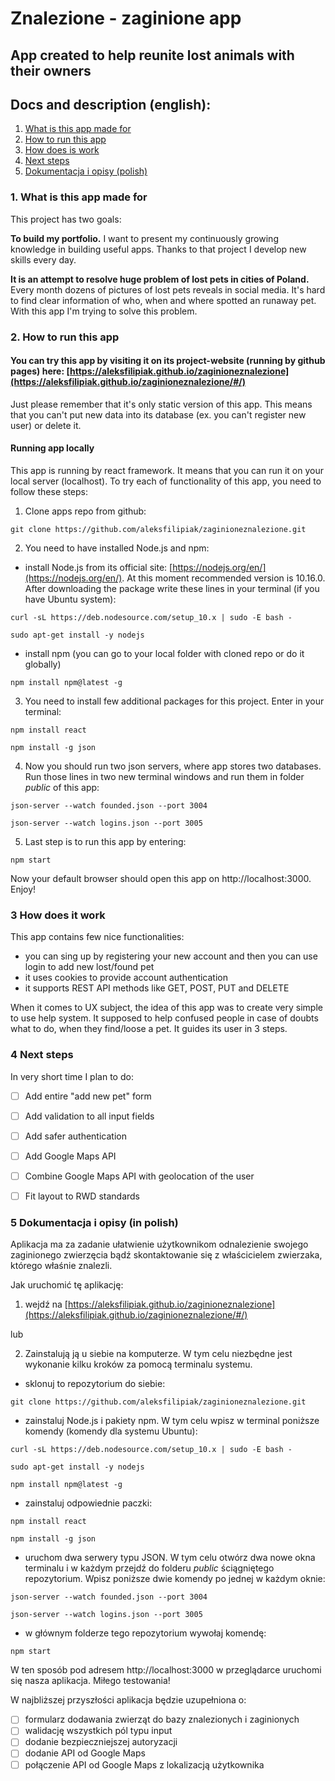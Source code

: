 # Znalezione - zaginione app

## App created to help reunite lost animals with their owners

## Docs and description (english):
1. [What is this app made for](https://github.com/aleksfilipiak/zaginioneznalezione#1-what-is-made-for)
1. [How to run this app](https://github.com/aleksfilipiak/zaginioneznalezione#2-how-to-run-app)
1. [How does is work](https://github.com/aleksfilipiak/zaginioneznalezione#3-how-does-it-work)
1. [Next steps](https://github.com/aleksfilipiak/zaginioneznalezione#4-next-steps)
1. [Dokumentacja i opisy (polish)](https://github.com/aleksfilipiak/zaginioneznalezione#5-dokumentacja-i-opisy-in-polish)


### 1. What is this app made for

This project has two goals:

**To build my portfolio.**  I want to present my continuously growing knowledge in building useful apps. Thanks to that project I develop new skills every day.

**It is an attempt to resolve huge problem of lost pets in cities of Poland.**  Every month dozens of pictures of lost pets reveals in social media. It's hard to find clear information of who, when and where spotted an runaway pet. With this app I'm trying to solve this problem.


### 2. How to run this app

#### You can try this app by visiting it on its project-website (running by github pages) here: [https://aleksfilipiak.github.io/zaginioneznalezione](https://aleksfilipiak.github.io/zaginioneznalezione/#/)

Just please remember that it's only static version of this app. This means that you can't put new data into its database (ex. you can't register new user) or delete it.

#### Running app locally

This app is running by react framework. It means that you can run it on your local server (localhost). To try each of functionality of this app, you need to follow these steps:

1. Clone apps repo from github:

`git clone https://github.com/aleksfilipiak/zaginioneznalezione.git`

2. You need to have installed Node.js and npm:

- install Node.js from its official site: [https://nodejs.org/en/](https://nodejs.org/en/). At this moment recommended version is 10.16.0. After downloading the package write these lines in your terminal (if you have Ubuntu system):

`curl -sL https://deb.nodesource.com/setup_10.x | sudo -E bash -`

`sudo apt-get install -y nodejs`

- install npm (you can go to your local folder with cloned repo or do it globally) 

`npm install npm@latest -g`

3. You need to install few additional packages for this project. Enter in your terminal:

`npm install react`

`npm install -g json`

4. Now you should run two json servers, where app stores two databases. Run those lines in two new terminal windows and run them in folder *public* of this app:

`json-server --watch founded.json --port 3004`

`json-server --watch logins.json --port 3005`

5. Last step is to run this app by entering:

`npm start`

Now your default browser should open this app on http://localhost:3000. Enjoy!

### 3 How does it work

This app contains few nice functionalities:
- you can sing up by registering your new account and then you can use login to add new lost/found pet
- it uses cookies to provide account authentication
- it supports REST API methods like GET, POST, PUT and DELETE

When it comes to UX subject, the idea of this app was to create very simple to use help system. It supposed to help confused people in case of doubts what to do, when they find/loose a pet. It guides its user in 3 steps.

### 4 Next steps

In very short time I plan to do:

- [ ] Add entire "add new pet" form
- [ ] Add validation to all input fields
- [ ] Add safer authentication
- [ ] Add Google Maps API
- [ ] Combine Google Maps API with geolocation of the user
- [ ] Fit layout to RWD standards


### 5 Dokumentacja i opisy (in polish)

Aplikacja ma za zadanie ułatwienie użytkownikom odnalezienie swojego zaginionego zwierzęcia bądź skontaktowanie się z właścicielem zwierzaka, którego właśnie znalezli.

Jak uruchomić tę aplikację:

1. wejdź na [https://aleksfilipiak.github.io/zaginioneznalezione](https://aleksfilipiak.github.io/zaginioneznalezione/#/)

lub

2. Zainstalują ją u siebie na komputerze. W tym celu niezbędne jest wykonanie kilku kroków za pomocą terminalu systemu.

- sklonuj to repozytorium do siebie:

`git clone https://github.com/aleksfilipiak/zaginioneznalezione.git`

- zainstaluj Node.js i pakiety npm. W tym celu wpisz w terminal poniższe komendy (komendy dla systemu Ubuntu):

`curl -sL https://deb.nodesource.com/setup_10.x | sudo -E bash -`

`sudo apt-get install -y nodejs`

`npm install npm@latest -g`

- zainstaluj odpowiednie paczki:

`npm install react`

`npm install -g json`

- uruchom dwa serwery typu JSON. W tym celu otwórz dwa nowe okna terminalu i w każdym przejdź do folderu *public* ściągniętego repozytorium. Wpisz poniższe dwie komendy po jednej w każdym oknie:

`json-server --watch founded.json --port 3004`

`json-server --watch logins.json --port 3005`

- w głównym folderze tego repozytorium wywołaj komendę:

`npm start`

W ten sposób pod adresem http://localhost:3000 w przeglądarce uruchomi się nasza aplikacja. Miłego testowania!

W najbliższej przyszłości aplikacja będzie uzupełniona o:

- [ ] formularz dodawania zwierząt do bazy znalezionych i zaginionych
- [ ] walidację wszystkich pól typu input
- [ ] dodanie bezpieczniejszej autoryzacji
- [ ] dodanie API od Google Maps
- [ ] połączenie API od Google Maps z lokalizacją użytkownika
